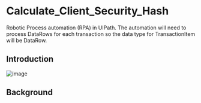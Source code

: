 # Calculate_Client_Security_Hash
Robotic Process automation (RPA) in UIPath. The automation will need to process DataRows for each transaction so the data type for TransactionItem will be DataRow. 

## Introduction
![image](https://user-images.githubusercontent.com/110273737/212594258-6c622d62-f7a9-4277-9a82-85609b51f040.png)

## Background

